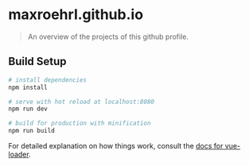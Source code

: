 # maxroehrl.github.io

> An overview of the projects of this github profile.

## Build Setup

``` bash
# install dependencies
npm install

# serve with hot reload at localhost:8080
npm run dev

# build for production with minification
npm run build
```

For detailed explanation on how things work, consult the [docs for vue-loader](https://vue-loader-v14.vuejs.org/en/).
